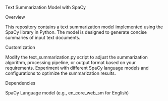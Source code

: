 Text Summarization Model with SpaCy

Overview

This repository contains a text summarization model implemented using the SpaCy library in Python. The model is designed to generate concise summaries of input text documents.

Customization

Modify the text_summarization.py script to adjust the summarization algorithm, processing pipeline, or output format based on your requirements.
Experiment with different SpaCy language models and configurations to optimize the summarization results.

Dependencies

SpaCy
Language model (e.g., en_core_web_sm for English)
